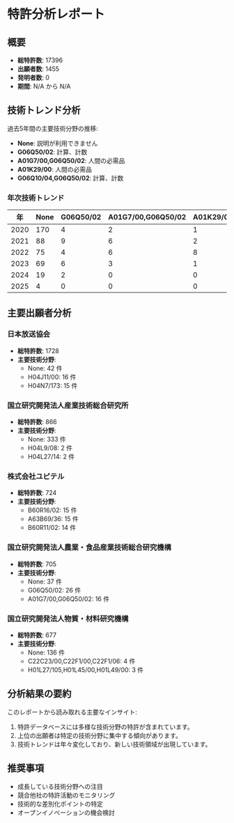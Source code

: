 
# 特許分析レポート

## 概要
- **総特許数**: 17396
- **出願者数**: 1455
- **発明者数**: 0
- **期間**: N/A から N/A

## 技術トレンド分析

過去5年間の主要技術分野の推移:

- **None**: 説明が利用できません
- **G06Q50/02**: 計算、計数
- **A01G7/00,G06Q50/02**: 人間の必需品
- **A01K29/00**: 人間の必需品
- **G06Q10/04,G06Q50/02**: 計算、計数

### 年次技術トレンド

| 年 | None | G06Q50/02 | A01G7/00,G06Q50/02 | A01K29/00 | G06Q10/04,G06Q50/02 |
|---|---|---|---|---|---|
| 2020 | 170 | 4 | 2 | 1 | 3 |
| 2021 | 88 | 9 | 6 | 2 | 3 |
| 2022 | 75 | 4 | 6 | 8 | 4 |
| 2023 | 69 | 6 | 3 | 1 | 1 |
| 2024 | 19 | 2 | 0 | 0 | 0 |
| 2025 | 4 | 0 | 0 | 0 | 0 |

## 主要出願者分析

### 日本放送協会

- **総特許数**: 1728
- **主要技術分野**:
  - None: 42 件
  - H04J11/00: 16 件
  - H04N7/173: 15 件

### 国立研究開発法人産業技術総合研究所

- **総特許数**: 866
- **主要技術分野**:
  - None: 333 件
  - H04L9/08: 2 件
  - H04L27/14: 2 件

### 株式会社ユピテル

- **総特許数**: 724
- **主要技術分野**:
  - B60R16/02: 15 件
  - A63B69/36: 15 件
  - B60R11/02: 14 件

### 国立研究開発法人農業・食品産業技術総合研究機構

- **総特許数**: 705
- **主要技術分野**:
  - None: 37 件
  - G06Q50/02: 26 件
  - A01G7/00,G06Q50/02: 16 件

### 国立研究開発法人物質・材料研究機構

- **総特許数**: 677
- **主要技術分野**:
  - None: 136 件
  - C22C23/00,C22F1/00,C22F1/06: 4 件
  - H01L27/105,H01L45/00,H01L49/00: 3 件


## 分析結果の要約

このレポートから読み取れる主要なインサイト:

1. 特許データベースには多様な技術分野の特許が含まれています。
2. 上位の出願者は特定の技術分野に集中する傾向があります。
3. 技術トレンドは年々変化しており、新しい技術領域が出現しています。

## 推奨事項

- 成長している技術分野への注目
- 競合他社の特許活動のモニタリング
- 技術的な差別化ポイントの特定
- オープンイノベーションの機会検討
